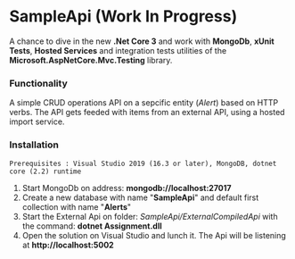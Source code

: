 # SampleApi (Work In Progress)

A chance to dive in the new **.Net Core 3** and work with **MongoDb**, **xUnit Tests**, **Hosted Services** and integration tests utilities of 
the **Microsoft.AspNetCore.Mvc.Testing** library.

### Functionality

A simple CRUD operations API on a sepcific entity (*Alert*) based on HTTP verbs. 
The API gets feeded with items from an external API, using a hosted import service.

### Installation

` Prerequisites : Visual Studio 2019 (16.3 or later), MongoDB, dotnet core (2.2) runtime `

1. Start MongoDb on address: **mongodb://localhost:27017**
2. Create a new database with name "**SampleApi**" and default first collection with name "**Alerts**"
3. Start the External Api on folder: *SampleApi/ExternalCompiledApi* with the command: **dotnet Assignment.dll**
4. Open the solution on Visual Studio and lunch it. The Api will be listening at **http://localhost:5002**
